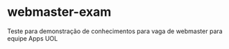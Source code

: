 # webmaster-exam
Teste para demonstração de conhecimentos para vaga de webmaster para equipe Apps UOL
